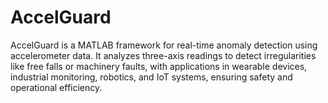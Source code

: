 # AccelGuard
AccelGuard is a MATLAB framework for real-time anomaly detection using accelerometer data. It analyzes three-axis readings to detect irregularities like free falls or machinery faults, with applications in wearable devices, industrial monitoring, robotics, and IoT systems, ensuring safety and operational efficiency.
